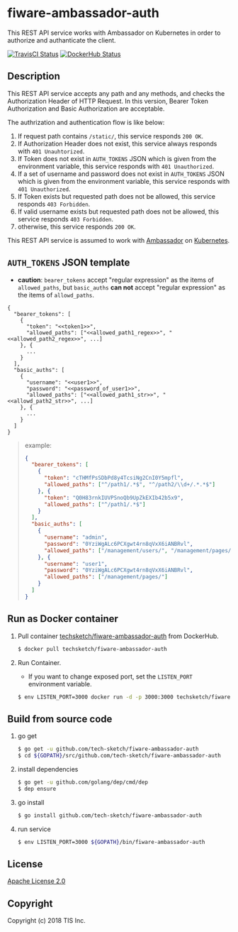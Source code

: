 # fiware-ambassador-auth
This REST API service works with Ambassador on Kubernetes in order to authorize and authanticate the client.

[![TravisCI Status](https://travis-ci.org/tech-sketch/fiware-ambassador-auth.svg?branch=master)](https://travis-ci.org/tech-sketch/fiware-ambassador-auth)
[![DockerHub Status](https://dockerbuildbadges.quelltext.eu/status.svg?organization=techsketch&repository=fiware-ambassador-auth)](https://hub.docker.com/r/techsketch/fiware-ambassador-auth/builds/)

## Description
This REST API service accepts any path and any methods, and checks the Authorization Header of HTTP Request. In this version, Bearer Token Authorization and Basic Authorization are acceptable.

The authrization and authentication flow is like below:

1. If request path contains `/static/`, this service responds `200 OK`.
1. If Authorization Header does not exist, this service always responds with `401 Unauhtorized`.
1. If Token does not exist in `AUTH_TOKENS` JSON which is given from the environment variable, this service responds with `401 Unauthorized`.
1. If a set of username and password does not exist in `AUTH_TOKENS` JSON which is given from the environment variable, this service responds with `401 Unauthorized`.
1. If Token exists but requested path does not be allowed, this service responds `403 Forbidden`.
1. If valid username exists but requested path does not be allowed, this service responds `403 Forbidden`.
1. otherwise, this service responds `200 OK`.

This REST API service is assumed to work with [Ambassador](https://www.getambassador.io/) on [Kubernetes](https://www.getambassador.io/).

## `AUTH_TOKENS` JSON template

* **caution**: `bearer_tokens` accept "regular expression" as the items of `allowed_paths`, but `basic_auths` **can not** accept "regular expression" as the items of `allowd_paths`.

```text
{
  "bearer_tokens": [
    {
      "token": "<<token1>>",
      "allowed_paths": ["<<allowed_path1_regex>>", "<<allowed_path2_regex>>", ...]
    }, {
      ...
    }
  ],
  "basic_auths": [
    {
      "username": "<<user1>>",
      "password": "<<password_of_user1>>",
      "allowed_paths": ["<<allowed_path1_str>>", "<<allowd_path2_str>>", ...]
    }, {
      ...
    }
  ]
}
```

> example:
>
> ```json
> {
>   "bearer_tokens": [
>     {
>       "token": "cTHMfPsSDbPd8y4TcsiNg2CnI0Y5mpfl",
>       "allowed_paths": ["^/path1/.*$", "^/path2/\\d+/.*.*$"]
>     }, {
>       "token": "Q0H83rnkIUVPSnoQb9UpZkEXIb42b5x9",
>       "allowed_paths": ["^/path1/.*$"]
>     }
>   ],
>   "basic_auths": [
>     {
>       "username": "admin",
>       "password": "0YziWgALc6PCXgwt4rn8qVxX6iANBRvl",
>       "allowed_paths": ["/management/users/", "/management/pages/"]
>     }, {
>       "username": "user1",
>       "password": "0YziWgALc6PCXgwt4rn8qVxX6iANBRvl",
>       "allowed_paths": ["/management/pages/"]
>     }
>   ]
> }
> ```

## Run as Docker container

1. Pull container [techsketch/fiware-ambassador-auth](https://hub.docker.com/r/techsketch/fiware-ambassador-auth/) from DockerHub.

    ```bash
    $ docker pull techsketch/fiware-ambassador-auth
    ```
1. Run Container.
    * If you want to change exposed port, set the `LISTEN_PORT` environment variable.

    ```bash
    $ env LISTEN_PORT=3000 docker run -d -p 3000:3000 techsketch/fiware-ambassador-auth
    ```

## Build from source code

1. go get

    ```bash
    $ go get -u github.com/tech-sketch/fiware-ambassador-auth
    $ cd ${GOPATH}/src/github.com/tech-sketch/fiware-ambassador-auth
    ```
1. install dependencies

    ```bash
    $ go get -u github.com/golang/dep/cmd/dep
    $ dep ensure
    ```
1. go install

    ```bash
    $ go install github.com/tech-sketch/fiware-ambassador-auth
    ```
1. run service

    ```bash
    $ env LISTEN_PORT=3000 ${GOPATH}/bin/fiware-ambassador-auth
    ```

## License

[Apache License 2.0](/LICENSE)

## Copyright
Copyright (c) 2018 TIS Inc.
